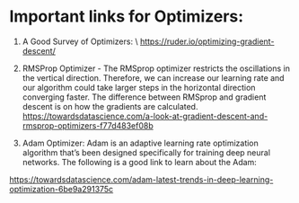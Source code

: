 # Important links for Optimizers:

1. A Good Survey of Optimizers: \ https://ruder.io/optimizing-gradient-descent/

2. RMSProp Optimizer - The RMSprop optimizer restricts the oscillations in the vertical direction. Therefore, we can increase our learning rate and our algorithm could take larger steps in the horizontal direction converging faster. The difference between RMSprop and gradient descent is on how the gradients are calculated. \
https://towardsdatascience.com/a-look-at-gradient-descent-and-rmsprop-optimizers-f77d483ef08b

3. Adam Optimizer: Adam is an adaptive learning rate optimization algorithm that’s been designed specifically for training deep neural networks. The following is a good link to learn about the Adam:

https://towardsdatascience.com/adam-latest-trends-in-deep-learning-optimization-6be9a291375c